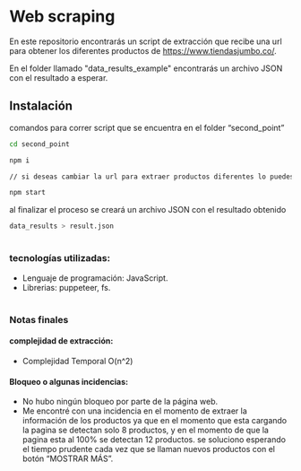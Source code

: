 # Web scraping

En este repositorio encontrarás un script de extracción que recibe una url para obtener los diferentes productos de https://www.tiendasjumbo.co/.

En el folder llamado "data_results_example" encontrarás un archivo JSON con el resultado a esperar.

## Instalación

comandos para correr script que se encuentra en el folder “second_point”


```bash
cd second_point

npm i

// si deseas cambiar la url para extraer productos diferentes lo puedes hacer editando la línea 70 en el archivo index.js

npm start
```
al finalizar el proceso se creará un archivo JSON con el resultado obtenido

```bash
data_results > result.json
```
#
### tecnologías utilizadas:

- Lenguaje de programación: JavaScript.
- Librerias: puppeteer, fs.

#
### Notas finales

#### complejidad de extracción:
- Complejidad Temporal O(n^2)

#### Bloqueo o algunas incidencias:
- No hubo ningún bloqueo por parte de la página web.
- Me encontré con una incidencia en el momento de extraer la información de los productos ya que en el momento que esta cargando la pagina se detectan solo 8 productos, y en el momento de que la pagina esta al 100% se detectan 12 productos. se soluciono esperando el tiempo prudente cada vez que se llaman nuevos productos con el botón “MOSTRAR MÁS”.

